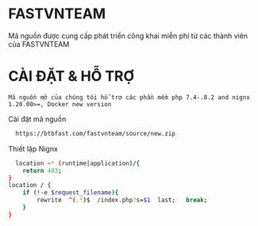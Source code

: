 # FASTVNTEAM

 Mã nguồn được cung cấp phát triển công khai miễn phí từ các thành viên của FASTVNTEAM

 # CÀI ĐẶT & HỖ TRỢ

 ``Mã nguồn mở của chúng tôi hỗ trợ các phần mềm php 7.4-.8.2 and nignx 1.20.00>=, Docker new version``

 Cài đặt mã nguồn
```bash
  https://btbfast.com/fastvnteam/source/new.zip
```
Thiết lập Nignx
```bash
  location ~* (runtime|application)/{    
    return 403;
}
location / {
    if (!-e $request_filename){
        rewrite  ^(.*)$  /index.php?s=$1  last;   break;
    }
}
```

 

 

